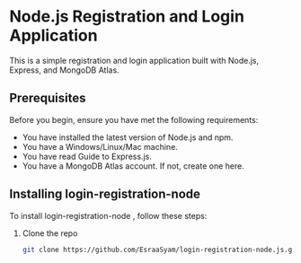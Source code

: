 # Node.js Registration and Login Application

This is a simple registration and login application built with Node.js, Express, and MongoDB Atlas.

## Prerequisites

Before you begin, ensure you have met the following requirements:

- You have installed the latest version of Node.js and npm.
- You have a Windows/Linux/Mac machine.
- You have read Guide to Express.js.
- You have a MongoDB Atlas account. If not, create one here.

## Installing login-registration-node

To install login-registration-node , follow these steps:

1. Clone the repo
   ```bash
   git clone https://github.com/EsraaSyam/login-registration-node.js.git
